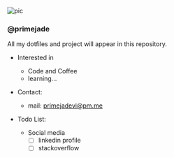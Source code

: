 ![pic](test.png)

### @primejade
All my dotfiles and project will appear in this repository.

- Interested in
    -  Code and Coffee
    - learning...

- Contact:
    - mail: primejadevi@pm.me

- Todo List:
    - Social media
        - [ ] linkedin profile
        - [ ] stackoverflow

<!---
primejade/primejade is a ✨ special ✨ repository because its `README.md` (this file) appears on your GitHub profile.
You can click the Preview link to take a look at your changes.
--->

